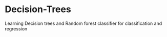 # Decision-Trees
Learning Decision trees and Random forest classifier for classification and regression
